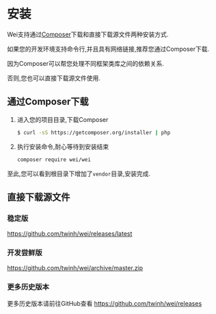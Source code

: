 # 安装

Wei支持通过[Composer](https://getcomposer.org)下载和直接下载源文件两种安装方式.

如果您的开发环境支持命令行,并且具有网络链接,推荐您通过Composer下载.

因为Composer可以帮您处理不同框架类库之间的依赖关系.

否则,您也可以直接下载源文件使用.

## 通过Composer下载

1. 进入您的项目目录,下载Composer

    ```sh
    $ curl -sS https://getcomposer.org/installer | php
    ```

2. 执行安装命令,耐心等待到安装结束

    ```sh
    composer require wei/wei
    ```

至此,您可以看到根目录下增加了`vendor`目录,安装完成.

## 直接下载源文件

### 稳定版

https://github.com/twinh/wei/releases/latest

### 开发尝鲜版

https://github.com/twinh/wei/archive/master.zip

### 更多历史版本

更多历史版本请前往GitHub查看 https://github.com/twinh/wei/releases
